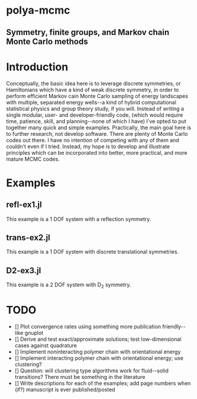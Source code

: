 # polya-mcmc
## Symmetry, finite groups, and Markov chain Monte Carlo methods

# Introduction
Conceptually, the basic idea here is to leverage discrete symmetries, 
or Hamiltonians which have a kind of weak discrete symmetry, in order to perform 
efficient Markov cain Monte Carlo sampling of energy landscapes with multiple,
separated energy wells--a kind of hybrid computational statistical physics and 
group theory study, if you will.
Instead of writing a single modular, user- and developer-friendly code, 
(which would require time, patience, skill, and planning--none of which I have)
I've opted to put together many quick and simple examples.
Practically, the main goal here is to further research, not develop software. 
There are plenty of Monte Carlo codes out there. I have no intention of 
competing with any of them and couldn't even if I tried. Instead, my hope is to 
develop and illustrate principles which can be incorporated into better, 
more practical, and more mature MCMC codes.

# Examples
## refl-ex1.jl
This example is a 1 DOF system with a reflection symmetry.

## trans-ex2.jl
This example is a 1 DOF system with discrete translational symmetries.

## D2-ex3.jl
This example is a 2 DOF system with D<sub>2</sub> symmetry.

# TODO
- [] Plot convergence rates using something more publication friendly--like gnuplot
- [] Derive and test exact/approximate solutions; test low-dimensional cases against quadrature
- [] Implement noninteracting polymer chain with orientational energy
- [] Implement interacting polymer chain with orientational energy; use clustering?
- [] Question: will clustering type algorithms work for fluid--solid transitions? There must be something in the literature
- [] Write descriptions for each of the examples; add page numbers when (if?) manuscript is ever published/posted
